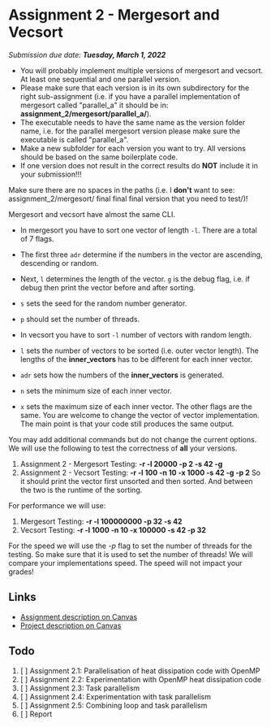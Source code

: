 # Assignment 2 - Mergesort and Vecsort

_Submission due date: **Tuesday, March 1, 2022**_

- You will probably implement multiple versions of mergesort and vecsort. At least one sequential and one parallel version. 
- Please make sure that each version is in its own subdirectory for the right sub-assignment (i.e. if you have a parallel implementation of mergesort called "parallel_a" it should be in: **assignment_2/mergesort/parallel_a/**).
- The executable needs to have the same name as the version folder name, i.e. for the parallel mergesort version please make sure the executable is called "parallel_a".
- Make a new subfolder for each version you want to try. All versions should be based on the same boilerplate code.  
- If one version does not result in the correct results do **NOT** include it in your submission!!!
 
Make sure there are no spaces in the paths (i.e. I **don't** want to see: assignment_2/mergesort/ final final final version that you need to test/)!

Mergesort and vecsort have almost the same CLI. 
- In mergesort you have to sort one vector of length `-l`. There are a total of 7 flags. 
- The first three `adr` determine if the numbers in the vector are ascending, descending or random.
- Next, `l` determines the length of the vector. `g` is the debug flag, i.e. if debug then print the vector before and after sorting.
- `s` sets the seed for the random number generator. 
- `p` should set the number of threads. 

- In vecsort you have to sort `-l` number of vectors with random length. 
- `l` sets the number of vectors to be sorted (i.e. outer vector length). The lengths of the **inner_vectors** has to be different for each inner vector.
- `adr` sets how the numbers of the **inner_vectors** is generated. 
- `n` sets the minimum size of each inner vector. 
- `x` sets the maximum size of each inner vector. 
The other flags are the same.  You are welcome to change the vector of vector implementation. The main point is that your code still produces the same output. 
 
You may add additional commands but do not change the current options.
We will use the following to test the correctness of **all** your versions. 

 1) Assignment 2 - Mergesort Testing: **-r -l 20000 -p 2 -s 42 -g**
 2) Assignment 2 - Vecsort Testing: **-r -l 100 -n 10 -x 1000 -s 42 -g -p 2**
So it should print the vector first unsorted and then sorted. 
And between the two is the runtime of the sorting. 

For performance we will use:
  1) Mergesort Testing: **-r -l 100000000 -p 32 -s 42**
  2) Vecsort Testing: **-r -l 1000 -n 10 -x 100000 -s 42 -p 32**

For the speed we will use the *-p* flag to set the number of threads for the testing. 
So make sure that it is used to set the number of threads!
We will compare your implementations speed. The speed will not impact your grades!

## Links
- [Assignment description on Canvas](https://canvas.uva.nl/courses/28739/files/folder/Assignments?preview=6240528)
- [Project description on Canvas](https://canvas.uva.nl/courses/28739/files/folder/Assignments?preview=6182439)

## Todo

1. [ ] Assignment 2.1: Parallelisation of heat dissipation code with OpenMP
2. [ ] Assignment 2.2: Experimentation with OpenMP heat dissipation code
3. [ ] Assignment 2.3: Task parallelism
4. [ ] Assignment 2.4: Experimentation with task parallelism
5. [ ] Assignment 2.5: Combining loop and task parallelism
6. [ ] Report